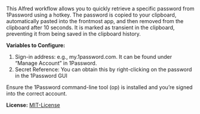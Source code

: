 This Alfred workflow allows you to quickly retrieve a specific password from 1Password using a hotkey. The password is copied to your clipboard, automatically pasted into the frontmost app, and then removed from the clipboard after 10 seconds. It is marked as transient in the clipboard, preventing it from being saved in the clipboard history.

**Variables to Configure:**

1. Sign-in address: e.g., my.1password.com. It can be found under “Manage Account” in 1Password.
2. Secret Reference: You can obtain this by right-clicking on the password in the 1Password GUI

Ensure the 1Password command-line tool (op) is installed and you’re signed into the correct account.

**License:** [MIT-License](https://opensource.org/license/MIT)
